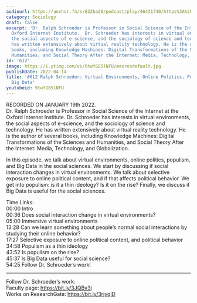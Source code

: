 ```yaml
---
audiourl: https://anchor.fm/s/822ba20/podcast/play/46431740/https%3A%2F%2Fd3ctxlq1ktw2nl.cloudfront.net%2Fstaging%2F2022-0-20%2Fdef9d674-666c-f7c3-e349-0f8b6489dff3.m4a
category: Sociology
draft: false
excerpt: 'Dr. Ralph Schroeder is Professor in Social Science of the Internet at the
  Oxford Internet Institute.  Dr. Schroeder has interests in virtual environments,
  the social aspects of e-science, and the sociology of science and technology. He
  has written extensively about virtual reality technology. He is the author of several
  books, including Knowledge Machines: Digital Transformations of the Sciences and
  Humanities, and Social Theory After the Internet: Media, Technology, and Globalization.'
id: '612'
image: https://i.ytimg.com/vi/9twYG85lNFU/maxresdefault.jpg
publishDate: 2022-04-14
title: '#612 Ralph Schroeder: Virtual Environments, Online Politics, Populism, and
  Big Data'
youtubeid: 9twYG85lNFU
---
```

<div class="timelinks">

RECORDED ON JANUARY 19th 2022.  
Dr. Ralph Schroeder is Professor in Social Science of the Internet at the Oxford Internet Institute.  Dr. Schroeder has interests in virtual environments, the social aspects of e-science, and the sociology of science and technology. He has written extensively about virtual reality technology. He is the author of several books, including Knowledge Machines: Digital Transformations of the Sciences and Humanities, and Social Theory After the Internet: Media, Technology, and Globalization.

In this episode, we talk about virtual environments, online politics, populism, and Big Data in the social sciences. We start by discussing if social interaction changes in virtual environments. We talk about selective exposure to online political content, and if that affects political behavior. We get into populism: is it a thin ideology? Is it on the rise? Finally, we discuss if Big Data is useful for the social sciences.

Time Links:  
<time>00:00</time> Intro  
<time>00:36</time> Does social interaction change in virtual environments?  
<time>05:00</time> Immersive virtual environments  
<time>13:28</time> Can we learn something about people’s normal social interactions by studying their online behavior?  
<time>17:27</time> Selective exposure to online political content, and political behavior  
<time>34:58</time> Populism as a thin ideology  
<time>43:52</time> Is populism on the rise?  
<time>45:37</time> Is Big Data useful for social science?  
<time>54:25</time> Follow Dr. Schroeder’s work!

---

Follow Dr. Schroeder’s work:  
Faculty page: https://bit.ly/3JQBv3j  
Works on ResearchGate: https://bit.ly/3rjvqlD
</div>

